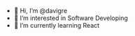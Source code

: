 - 👋 Hi, I’m @davigre
- 👀 I’m interested in Software Developing
- 🌱 I’m currently learning React

<!---
davigre/davigre is a ✨ special ✨ repository because its `README.md` (this file) appears on your GitHub profile.
You can click the Preview link to take a look at your changes.
--->
